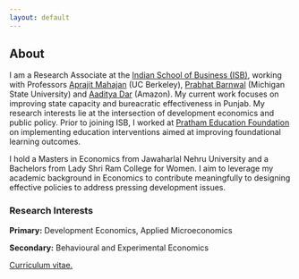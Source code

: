 ```yaml
---
layout: default
---
```


## About
I am a Research Associate at the [Indian School of Business (ISB)](https://www.isb.edu/en.html), working with Professors [Aprajit Mahajan](https://are.berkeley.edu/~aprajit/) (UC Berkeley), [Prabhat Barnwal](https://espp.msu.edu/directory/barnwal-prabhat.html) (Michigan State University) and [Aaditya Dar](https://aadityadar.com/) (Amazon). My current work focuses on improving state capacity and bureacratic effectiveness in Punjab. My research interests lie at the intersection of development economics and public policy. Prior to joining ISB, I worked at [Pratham Education Foundation](https://www.pratham.org) on implementing education interventions aimed at improving foundational learning outcomes. 

I hold a Masters in Economics from Jawaharlal Nehru University and a Bachelors from Lady Shri Ram College for Women. I aim to leverage my academic background in Economics to contribute meaningfully to designing effective policies to address pressing development issues. 

### Research Interests

**Primary:** Development Economics, Applied Microeconomics 

**Secondary:** Behavioural and Experimental Economics

[Curriculum vitae.](./resume.pdf)
